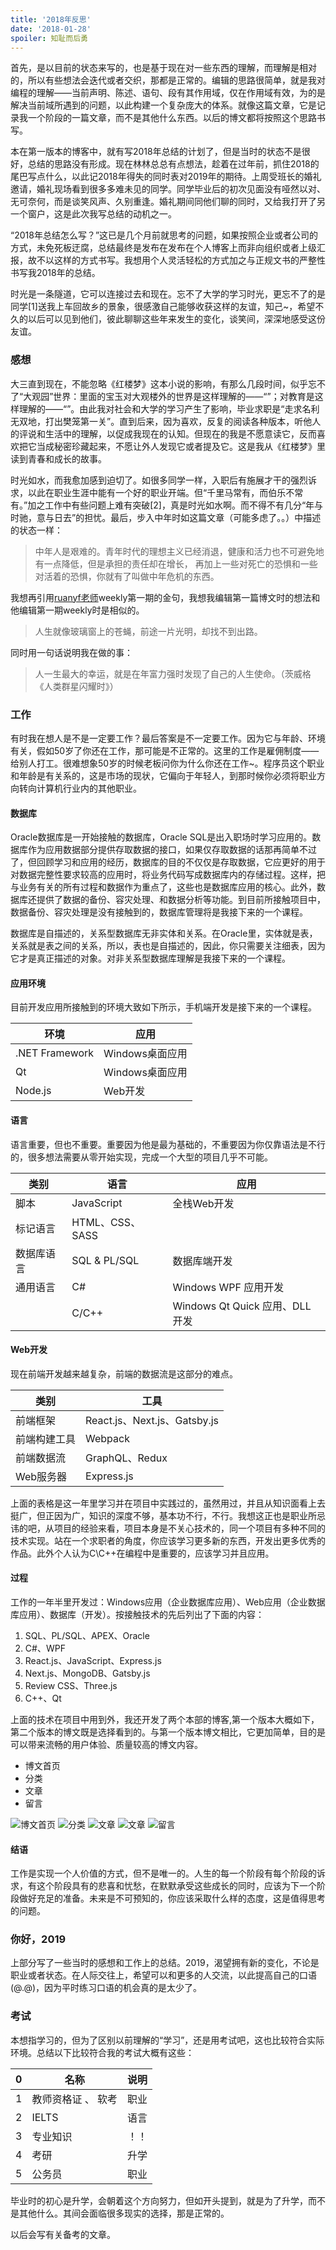 ```yaml
---
title: '2018年反思'
date: '2018-01-28'
spoiler: 知耻而后勇
---
```


首先，是以目前的状态来写的，也是基于现在对一些东西的理解，而理解是相对的，所以有些想法会迭代或者交织，那都是正常的。编辑的思路很简单，就是我对编程的理解——当前声明、陈述、语句、段有其作用域，仅在作用域有效，为的是解决当前域所遇到的问题，以此构建一个复杂庞大的体系。就像这篇文章，它是记录我一个阶段的一篇文章，而不是其他什么东西。以后的博文都将按照这个思路书写。

本在第一版本的博客中，就有写2018年总结的计划了，但是当时的状态不是很好，总结的思路没有形成。现在林林总总有点想法，趁着在过年前，抓住2018的尾巴写点什么，以此记2018年得失的同时表对2019年的期待。上周受班长的婚礼邀请，婚礼现场看到很多多难未见的同学。同学毕业后的初次见面没有哑然以对、无可奈何，而是谈笑风声、久别重逢。婚礼期间同他们聊的同时，又给我打开了另一个窗户，这是此次我写总结的动机之一。

“2018年总结怎么写？”这已是几个月前就思考的问题，如果按照企业或者公司的方式，未免死板迂腐，总结最终是发布在发布在个人博客上而非向组织或者上级汇报，故不以这样的方式书写。我想用个人灵活轻松的方式加之与正规文书的严整性书写我2018年的总结。

时光是一条隧道，它可以连接过去和现在。忘不了大学的学习时光，更忘不了的是同学[1]送我上车回故乡的景象，很感激自己能够收获这样的友谊，知己~，希望不久的以后可以见到他们，彼此聊聊这些年来发生的变化，谈笑间，深深地感受这份友谊。

### 感想
大三直到现在，不能忽略《红楼梦》这本小说的影响，有那么几段时间，似乎忘不了“大观园”世界：里面的宝玉对大观楼外的世界是这样理解的——“”；对教育是这样理解的——“”。由此我对社会和大学的学习产生了影响，毕业求职是“走求名利无双地，打出樊笼第一关”。直到后来，因为喜欢，反复的阅读各种版本，听他人的评说和生活中的理解，以促成我现在的认知。但现在的我是不愿意读它，反而喜欢把它当成秘密珍藏起来，不愿让外人发现它或者提及它。这是我从《红楼梦》里读到青春和成长的故事。

时光如水，而我愈加感到迫切了。如很多同学一样，入职后有施展才干的强烈诉求，以此在职业生涯中能有一个好的职业开端。但“千里马常有，而伯乐不常有。”加之工作中有些问题上难有突破[2]，真是时光如水啊。而不得不有几分“年与时驰，意与日去”的担忧。最后，步入中年时如这篇文章（可能多虑了。。）中描述的状态一样：
> 中年人是艰难的。青年时代的理想主义已经消退，健康和活力也不可避免地有一点降低，但是承担的责任却在增长， 再加上一些对死亡的恐惧和一些对活着的恐惧，你就有了叫做中年危机的东西。

我想再引用[ruanyf老师](https://github.com/ruanyf)weekly第一期的金句，我想我编辑第一篇博文时的想法和他编辑第一期weekly时是相似的。
> 人生就像玻璃窗上的苍蝇，前途一片光明，却找不到出路。

同时用一句话说明我在做的事：

> 人一生最大的幸运，就是在年富力强时发现了自己的人生使命。（茨威格《人类群星闪耀时》）
### 工作
有时我在想人是不是一定要工作？最后答案是不一定要工作。因为它与年龄、环境有关，假如50岁了你还在工作，那可能是不正常的。这里的工作是雇佣制度——给别人打工。很难想象50岁的时候老板问你为什么你还在工作~。程序员这个职业和年龄是有关系的，这是市场的现状，它偏向于年轻人，到那时候你必须将职业方向转向计算机行业内的其他职业。

#### 数据库
Oracle数据库是一开始接触的数据库，Oracle SQL是出入职场时学习应用的。数据库作为应用数据部分提供存取数据的接口，如果仅存取数据的话那再简单不过了，但回顾学习和应用的经历，数据库的目的不仅仅是存取数据，它应更好的用于对数据完整性要求较高的应用时，将业务代码写成数据库内的存储过程。这样，把与业务有关的所有过程和数据作为重点了，这些也是数据库应用的核心。此外，数据库还提供了数据的备份、容灾处理、和数据分析等功能。到目前所接触项目中，数据备份、容灾处理是没有接触到的，数据库管理将是我接下来的一个课程。

数据库是自描述的，关系型数据库无非实体和关系。在Oracle里，实体就是表，关系就是表之间的关系，所以，表也是自描述的，因此，你只需要关注细表，因为它才是真正描述的对象。对非关系型数据库理解是我接下来的一个课程。

#### 应用环境
目前开发应用所接触到的环境大致如下所示，手机端开发是接下来的一个课程。

环境 | 应用 
-|-
.NET Framework | Windows桌面应用
Qt | Windows桌面应用
Node.js |  	Web开发
#### 语言
语言重要，但也不重要。重要因为他是最为基础的，不重要因为你仅靠语法是不行的，很多想法需要从零开始实现，完成一个大型的项目几乎不可能。

类别 | 语言 |  应用 
-|-|-
脚本 | JavaScript | 全栈Web开发 |
标记语言| HTML、CSS、SASS |  |
数据库语言 | SQL & PL/SQL | 数据库端开发 |
通用语言 | C# |  Windows WPF 应用开发 |
&nbsp;| C/C++ | Windows Qt Quick 应用、DLL开发 |

#### Web开发
现在前端开发越来越复杂，前端的数据流是这部分的难点。

类别 | 工具
-|-
前端框架 | React.js、Next.js、Gatsby.js
前端构建工具 | Webpack
前端数据流 | GraphQL、Redux
Web服务器 |  Express.js

上面的表格是这一年里学习并在项目中实践过的，虽然用过，并且从知识面看上去挺广，但正因为广，知识的深度不够，基本功不行，不行。我想这正也是职业所忌讳的吧，从项目的经验来看，项目本身是不关心技术的，同一个项目有多种不同的技术实现。站在一个求职者的角度，你应该学习更多新的东西，开发出更多优秀的作品。此外个人认为C\C++在编程中是重要的，应该学习并且应用。

#### 过程
工作的一年半里开发过：Windows应用（企业数据库应用）、Web应用（企业数据库应用）、数据库（开发）。按接触技术的先后列出了下面的内容：

1. SQL、PL/SQL、APEX、Oracle
2. C#、WPF
3. React.js、JavaScript、Express.js
4. Next.js、MongoDB、Gatsby.js
5. Review CSS、Three.js
6. C++、Qt

上面的技术在项目中用到外，我还开发了两个本部的博客,第一个版本大概如下，第二个版本的博文既是选择看到的。与第一个版本博文相比，它更加简单，目的是可以带来流畅的用户体验、质量较高的博文内容。

- 博文首页
- 分类
- 文章
- 留言

![博文首页](./1.png)
![分类](./2.png)
![文章](./3.png)
![文章](./4.png)
![留言](./5.png)
#### 结语
工作是实现一个人价值的方式，但不是唯一的。人生的每一个阶段有每个阶段的诉求，有这个阶段具有的悲喜和忧愁，在默默承受这些成长的同时，应该为下一个阶段做好充足的准备。未来是不可预知的，你应该采取什么样的态度，这是值得思考的问题。

### 你好，2019
上部分写了一些当时的感想和工作上的总结。2019，渴望拥有新的变化，不论是职业或者状态。在人际交往上，希望可以和更多的人交流，以此提高自己的口语 (@.@)，因为平时练习口语的机会真的是太少了。

### 考试
本想指学习的，但为了区别以前理解的“学习”，还是用考试吧，这也比较符合实际环境。总结以下比较符合我的考试大概有这些：

0 | 名称 | 说明
-|-|-
1|教师资格证 、 软考  | 职业|
2|IELTS| 语言
3|专业知识 | ！！
4|考研 | 升学
5|公务员 |职业

毕业时的初心是升学，会朝着这个方向努力，但如开头提到，就是为了升学，而不是其他什么。其间会面临很多现实的选择，那是正常的。

以后会写有关备考的文章。